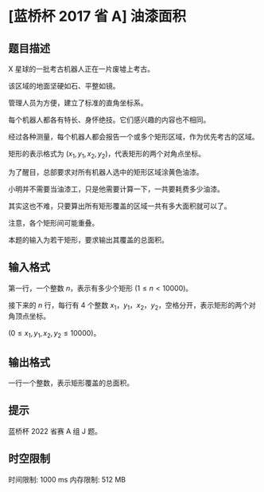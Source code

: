 # [蓝桥杯 2017 省 A] 油漆面积

## 题目描述

X 星球的一批考古机器人正在一片废墟上考古。

该区域的地面坚硬如石、平整如镜。

管理人员为方便，建立了标准的直角坐标系。

每个机器人都各有特长、身怀绝技。它们感兴趣的内容也不相同。

经过各种测量，每个机器人都会报告一个或多个矩形区域，作为优先考古的区域。

矩形的表示格式为 $(x_1,y_1,x_2,y_2)$，代表矩形的两个对角点坐标。

为了醒目，总部要求对所有机器人选中的矩形区域涂黄色油漆。

小明并不需要当油漆工，只是他需要计算一下，一共要耗费多少油漆。

其实这也不难，只要算出所有矩形覆盖的区域一共有多大面积就可以了。

注意，各个矩形间可能重叠。

本题的输入为若干矩形，要求输出其覆盖的总面积。


## 输入格式


第一行，一个整数 $n$，表示有多少个矩形 $(1 \le n<10000)$。

接下来的 $n$ 行，每行有 $4$ 个整数 $x_1$，$y_1$，$x_2$，$y_2$，空格分开，表示矩形的两个对角顶点坐标。

$(0 \le x_1,y_1,x_2,y_2 \le 10000)$。


## 输出格式

一行一个整数，表示矩形覆盖的总面积。

## 提示

蓝桥杯 2022 省赛 A 组 J 题。

## 时空限制

时间限制: 1000 ms
内存限制: 512 MB
